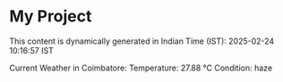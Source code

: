 # My Project

This content is dynamically generated in Indian Time (IST): 2025-02-24 10:16:57 IST


Current Weather in Coimbatore:
Temperature: 27.88 °C
Condition: haze
